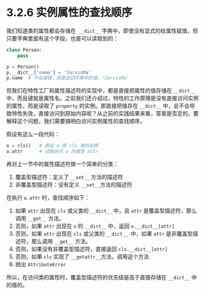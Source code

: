 # 3.2.6 实例属性的查找顺序

我们知道类的属性都会存储在` __dict__` 字典中，即使没有显式的给属性赋值，但只要字典里面有这个字段，也是可以读取到的：

```python
class Person:
	pass

p = Person()
p.__dict__['name'] = 'JarvisMa'
p.name  # 不会报错，而是返回字典中的值，'JarvisMa'
```

但我们在特性工厂和属性描述符的实现中，都是直接把属性的值存储在 `__dict__` 中，而且键就是属性名。之前我们还介绍过，特性的工作原理是没有直接访问实例的属性，而是读取了 `property` 的实例。那直接把值存在 `__dict__` 中，会不会导致特性失效，直接访问到原始内容呢？从之前的实践结果来看，答案是否定的，要解释这个问题，我们需要搞明白访问实例属性的查找顺序。

假设有这么一段代码：

```python
o = cls()   # 假设 o 是 cls 类的实例
o.attr      # 试图访问 o 的属性 attr
```

再对上一节中的属性描述符做一个简单的分类：

1. 覆盖型描述符：定义了 `__set__` 方法的描述符
2. 非覆盖型描述符：没有定义 `__set__`方法的描述符

在执行 `o.attr` 时，查找顺序如下：

1. 如果 `attr` 出现在 `cls` 或父类的 `__dict__` 中，且 `attr` 是覆盖型描述符，那么调用 `__get__` 方法。
2. 否则，如果 `attr` 出现在 `o` 的 `__dict__` 中，返回 `o.__dict__[attr]`
3. 否则，如果 `attr` 出现在 `cls` 或父类的 `__dict__ `中，如果 `attr` 是非覆盖型描述符，那么调用 `__get__` 方法。
4. 否则，如果没有非覆盖型描述符，直接返回 `cls.__dict__[attr]`
5. 否则，如果 `cls` 实现了 `__getattr__`方法，调用这个方法
6. 抛出 `AttributeError`

所以，在访问类的属性时，覆盖型描述符的优先级是高于直接存储在 `__dict__` 中的值的。
